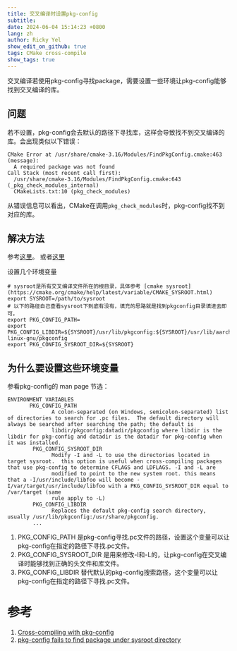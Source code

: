 ```yaml
---
title: 交叉编译时设置pkg-config
subtitle:
date: 2024-06-04 15:14:23 +0800
lang: zh
author: Ricky Yel
show_edit_on_github: true
tags: CMake cross-compile
show_tags: true
---
```


交叉编译若使用pkg-config寻找package，需要设置一些环境让pkg-config能够找到交叉编译的库。

<!--more-->

## 问题

若不设置，pkg-config会去默认的路径下寻找库，这样会导致找不到交叉编译的库。会出现类似以下错误：

```shell
CMake Error at /usr/share/cmake-3.16/Modules/FindPkgConfig.cmake:463 (message):
  A required package was not found
Call Stack (most recent call first):
  /usr/share/cmake-3.16/Modules/FindPkgConfig.cmake:643 (_pkg_check_modules_internal)
  CMakeLists.txt:10 (pkg_check_modules)
```

从错误信息可以看出，CMake在调用`pkg_check_modules`时，pkg-config找不到对应的库。

## 解决方法

参考[这里](https://autotools.info/pkgconfig/cross-compiling.html)。
或者[这里](https://stackoverflow.com/questions/9221236/pkg-config-fails-to-find-package-under-sysroot-directory)

设置几个环境变量

```shell
# sysroot是所有交叉编译文件所在的根目录，具体参考 [cmake sysroot](https://cmake.org/cmake/help/latest/variable/CMAKE_SYSROOT.html)
export SYSROOT=/path/to/sysroot
# 以下的路径自己查看sysroot下到底有没有，填充的思路就是找到pkgconfig目录填进去即可。
export PKG_CONFIG_PATH=
export PKG_CONFIG_LIBDIR=${SYSROOT}/usr/lib/pkgconfig:${SYSROOT}/usr/lib/aarch64-linux-gnu/pkgconfig
export PKG_CONFIG_SYSROOT_DIR=${SYSROOT}
```

## 为什么要设置这些环境变量

参看pkg-config的 man page 节选：

```shell
ENVIRONMENT VARIABLES
       PKG_CONFIG_PATH
              A colon-separated (on Windows, semicolon-separated) list of directories to search for .pc files.  The default directory will always be searched after searching the path; the default is
              libdir/pkgconfig:datadir/pkgconfig where libdir is the libdir for pkg-config and datadir is the datadir for pkg-config when it was installed.
        PKG_CONFIG_SYSROOT_DIR
              Modify -I and -L to use the directories located in target sysroot.  this option is useful when cross-compiling packages that use pkg-config to determine CFLAGS and LDFLAGS. -I and -L are
              modified to point to the new system root. this means that a -I/usr/include/libfoo will become -I/var/target/usr/include/libfoo with a PKG_CONFIG_SYSROOT_DIR equal to /var/target (same
              rule apply to -L)
        PKG_CONFIG_LIBDIR
              Replaces the default pkg-config search directory, usually /usr/lib/pkgconfig:/usr/share/pkgconfig.
        ...
```

1. PKG_CONFIG_PATH 是pkg-config寻找.pc文件的路径，设置这个变量可以让pkg-config在指定的路径下寻找.pc文件。
2. PKG_CONFIG_SYSROOT_DIR 是用来修改-I和-L的，让pkg-config在交叉编译时能够找到正确的头文件和库文件。
3. PKG_CONFIG_LIBDIR 替代默认的pkg-config搜索路径，这个变量可以让pkg-config在指定的路径下寻找.pc文件。

# 参考

1. [Cross-compiling with pkg-config](https://autotools.info/pkgconfig/cross-compiling.html)
2. [pkg-config fails to find package under sysroot directory](https://stackoverflow.com/questions/9221236/pkg-config-fails-to-find-package-under-sysroot-directory)
